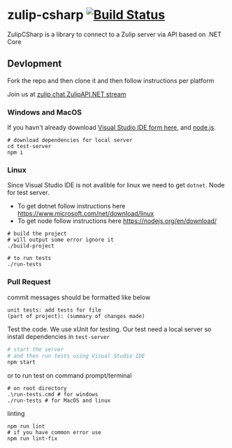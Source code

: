 # zulip-csharp [![Build Status](https://travis-ci.org/zulip/zulip-csharp.svg?branch=master)](https://travis-ci.org/zulip/zulip-csharp)
ZulipCSharp is a library to connect to a Zulip server via API based on .NET Core

## Devlopment
Fork the repo and then clone it and
then follow instructions per platform

Join us at [zulip chat ZulipAPI.NET stream](https://chat.zulip.org/#narrow/stream/ZulipAPI.2ENET)

### Windows and MacOS
If you havn't already download
[Visual Studio IDE form here](https://www.visualstudio.com/vs/), and [node.js](https://nodejs.org/en/download/).

```
# download dependencies for local server
cd test-server
npm i
```


### Linux
Since Visual Studio IDE is not avalible for linux we need
to get `dotnet`. Node for test server.

 - To get dotnet follow instructions here https://www.microsoft.com/net/download/linux
 - To get node follow instructions here https://nodejs.org/en/download/


```
# build the project
# will output some error ignore it
./build-project

# to run tests
./run-tests
```


### Pull Request
commit messages should be formatted like below
```
unit tests: add tests for file
(part of project): (summary of changes made)
```

Test the code. We use xUnit for testing.
Our test need a local server so install
dependencies in `test-server`


```bash
# start the server
# and then run tests using Visual Studio IDE
npm start
```

or to run test on command prompt/terminal

```
# on root directory
.\run-tests.cmd # for windows
./run-tests # for MacOS and linux
```

linting
```
npm run lint
# if you have common error use
npm run lint-fix
```
